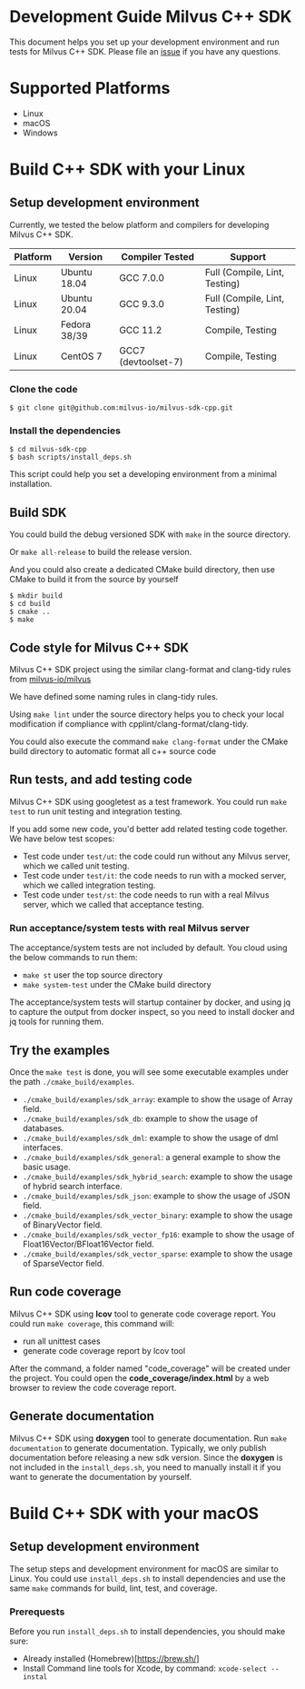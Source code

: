 # Development Guide Milvus C++ SDK
This document helps you set up your development environment and run tests for Milvus C++ SDK.
Please file an [issue](https://github.com/milvus-io/milvus-sdk-cpp/issues/new) if you have any questions.

# Supported Platforms
- Linux
- macOS
- Windows

# Build C++ SDK with your Linux

## Setup development environment
Currently, we tested the below platform and compilers for developing Milvus C++ SDK.

| Platform | Version      | Compiler Tested      | Support                       |
| -------- | ------------ | -------------------- | ----------------------------- |
| Linux    | Ubuntu 18.04 | GCC 7.0.0            | Full (Compile, Lint, Testing) |
| Linux    | Ubuntu 20.04 | GCC 9.3.0            | Full (Compile, Lint, Testing) |
| Linux    | Fedora 38/39 | GCC 11.2             | Compile, Testing              |
| Linux    | CentOS 7     | GCC7 (devtoolset-7)  | Compile, Testing              |

### Clone the code

```shell
$ git clone git@github.com:milvus-io/milvus-sdk-cpp.git
```

### Install the dependencies

```shell
$ cd milvus-sdk-cpp
$ bash scripts/install_deps.sh
```

This script could help you set a developing environment from a minimal installation.

## Build SDK
You could build the debug versioned SDK with `make` in the source directory.

Or `make all-release` to build the release version.

And you could also create a dedicated CMake build directory, then use CMake to build it from the source by yourself

```shell
$ mkdir build
$ cd build
$ cmake ..
$ make
```

## Code style for Milvus C++ SDK
Milvus C++ SDK project using the similar clang-format and clang-tidy rules
from [milvus-io/milvus](https://github.com/milvus-io/milvus)

We have defined some naming rules in clang-tidy rules.

Using `make lint` under the source directory helps you to check your local modification
if compliance with cpplint/clang-format/clang-tidy.

You could also execute the command `make clang-format` under the CMake build directory
to automatic format all c++ source code


## Run tests, and add testing code
Milvus C++ SDK using googletest as a test framework. You could run `make test` to run unit testing and integration testing.

If you add some new code, you'd better add related testing code together.
We have below test scopes:
- Test code under `test/ut`: the code could run without any Milvus server, which we called unit testing. 
- Test code under `test/it`: the code needs to run with a mocked server, which we called integration testing.
- Test code under `test/st`: the code needs to run with a real Milvus server, which we called that acceptance testing.

### Run acceptance/system tests with real Milvus server
The acceptance/system tests are not included by default. You cloud using the below commands to run them:
- `make st` user the top source directory
- `make system-test` under the CMake build directory

The acceptance/system tests will startup container by docker, and using jq to capture the output from docker inspect,
so you need to install docker and jq tools for running them.


## Try the examples
Once the `make test` is done, you will see some executable examples under the path `./cmake_build/examples`.
- `./cmake_build/examples/sdk_array`: example to show the usage of Array field.
- `./cmake_build/examples/sdk_db`: example to show the usage of databases.
- `./cmake_build/examples/sdk_dml`: example to show the usage of dml interfaces.
- `./cmake_build/examples/sdk_general`: a general example to show the basic usage.
- `./cmake_build/examples/sdk_hybrid_search`: example to show the usage of hybrid search interface.
- `./cmake_build/examples/sdk_json`: example to show the usage of JSON field.
- `./cmake_build/examples/sdk_vector_binary`: example to show the usage of BinaryVector field.
- `./cmake_build/examples/sdk_vector_fp16`: example to show the usage of Float16Vector/BFloat16Vector field.
- `./cmake_build/examples/sdk_vector_sparse`: example to show the usage of SparseVector field.


## Run code coverage
Milvus C++ SDK using **lcov** tool to generate code coverage report. You could run `make coverage`, this command will:
- run all unittest cases
- generate code coverage report by lcov tool

After the command, a folder named "code_coverage" will be created under the project.
You could open the **code_coverage/index.html** by a web browser to review the code coverage report.

## Generate documentation
Milvus C++ SDK using **doxygen** tool to generate documentation. Run `make documentation` to generate documentation.
Typically, we only publish documentation before releasing a new sdk version.
Since the **doxygen** is not included in the `install_deps.sh`, you need to manually install it if you want to generate the documentation by yourself.

# Build C++ SDK with your macOS

## Setup development environment

The setup steps and development environment for macOS are similar to Linux.
You could use `install_deps.sh` to install dependencies and use the same `make` commands for build, lint, test, and coverage.

### Prerequests
Before you run `install_deps.sh` to install dependencies, you should make sure:
- Already installed (Homebrew)[https://brew.sh/]
- Install Command line tools for Xcode, by command: `xcode-select --instal`
